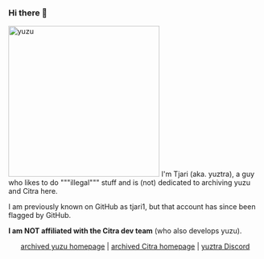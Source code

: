 ### Hi there 👋
<img src="./yuztra-wordmark.png" alt="yuzu" width="300">
I'm Tjari (aka. yuztra), a guy who likes to do """illegal""" stuff and is (not) dedicated to archiving yuzu and Citra here.

I am previously known on GitHub as tjari1, but that account has since been flagged by GitHub.

**I am NOT affiliated with the Citra dev team** (who also develops yuzu).

<p align="center">
  <a href="https://web.archive.org/web/20240301204319/https://yuzu-emu.org/">archived yuzu homepage</a> |
  <a href="https://web.archive.org/web/20240229205107/https://citra-emu.org/">archived Citra homepage</a> |
  <a href="https://discord.gg/PJBCFavDxx">yuztra Discord</a>
</p>
<!--
**yuztra/yuztra** is a ✨ _special_ ✨ repository because its `README.md` (this file) appears on your GitHub profile.

Here are some ideas to get you started:

- 🔭 I’m currently working on ...
- 🌱 I’m currently learning ...
- 👯 I’m looking to collaborate on ...
- 🤔 I’m looking for help with ...
- 💬 Ask me about ...
- 📫 How to reach me: ...
- 😄 Pronouns: ...
- ⚡ Fun fact: ...
-->
